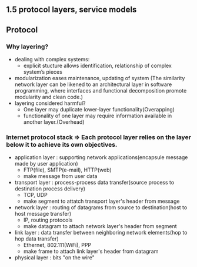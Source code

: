 ## 1.5 protocol layers, service models

## Protocol

### Why layering?

- dealing with complex systems:
    - explicit stucture allows identification, relationship of complex system’s pieces
- modularization eases maintenance, updating of system (The similarity network layer can be likened to an architectural layer in software programming, where interfaces and functional decomposition promote modularity and clean code.)
- layering considered harmful?
    - One layer may duplicate lower-layer functionality(Overapping)
    - functionality of one layer may require information available in another layer.(Overhead)

### Internet protocol stack => Each protocol layer relies on the layer below it to achieve its own objectives.
- application layer : supporting network applications(encapsule message made by user application)
    - FTP(file), SMTP(e-mail), HTTP(web)
    - make message from user data
- transport layer : process-process data transfer(source process to destination process delivery)
    - TCP, UDP
    - make segment to attatch transport layer's header from message
- network layer : routing of datagrams from source to destination(host to host message transfer)
    - IP, routing protocols
    - make datagram to attach network layer's header from segment
- link layer : data transfer between neighboring network elements(hop to hop data transfer)
    - Ethernet, 802.111(WiFi), PPP
    - make frame to attach link layer's header from datagram
- physical layer : bits "on the wire"
